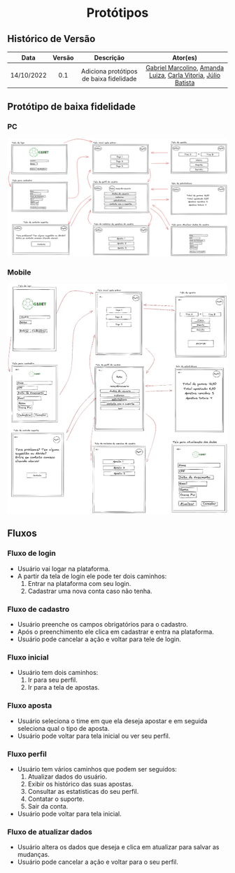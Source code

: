 <h1 align="center">Protótipos</h1>

## Histórico de Versão

|    Data    | Versão |                Descrição                |                                                                                                  Ator(es)                                                                                                  |
| :--------: | :----: | :-------------------------------------: | :--------------------------------------------------------------------------------------------------------------------------------------------------------------------------------------------------------: |
| 14/10/2022 |  0.1   | Adiciona protótipos de baixa fidelidade | [Gabriel Marcolino](https://github.com/GabrielMR360), [Amanda Luiza](https://github.com/amandailg), [Carla Vitoria](https://github.com/Carla-Vitoria), [Júlio Batista](https://github.com/iamjuliobatista) |

## Protótipo de baixa fidelidade

### PC
[![Protótipo de baixa fidelidade PC](imagens/prototipo_baixa_fidelidade_pc.png)](imagens/prototipo_baixa_fidelidade_pc.png)

### Mobile

[![Protótipo de baixa fidelidade PC](imagens/prototipo_baixa_fidelidade_mobile.jpeg)](imagens/prototipo_baixa_fidelidade_mobile.jpeg)

## Fluxos

### **Fluxo de login**

- Usuário vai logar na plataforma.
- A partir da tela de login ele pode ter dois caminhos:
    1. Entrar na plataforma com seu login.
    2. Cadastrar uma nova conta caso não tenha.

### **Fluxo de cadastro**

- Usuário preenche os campos obrigatórios para o cadastro.
- Após o preenchimento ele clica em cadastrar e entra na plataforma.
- Usuário pode cancelar a ação e voltar para tele de login.

### **Fluxo inicial**

- Usuário tem dois caminhos:
    1. Ir para seu perfil.
    2. Ir para a tela de apostas.
   
### **Fluxo aposta**

- Usuário seleciona o time em que ela deseja apostar e em seguida seleciona qual o tipo de aposta.
- Usuário pode voltar para tela inicial ou ver seu perfil.

### **Fluxo perfil**

- Usuário tem vários caminhos que podem ser seguidos:
    1. Atualizar dados do usuário.
    2. Exibir os histórico das suas apostas.
    3. Consultar as estatisticas do seu perfil.
    4. Contatar o suporte.
    5. Sair da conta.
- Usuário pode voltar para tela inicial.

### **Fluxo de atualizar dados**

- Usuário altera os dados que deseja e clica em atualizar para salvar as mudanças.
- Usuário pode cancelar a ação e voltar para o seu perfil.